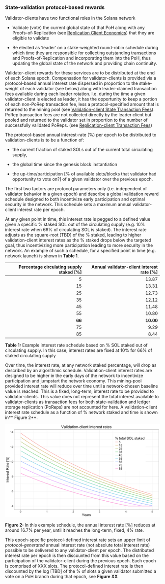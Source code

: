 ### State-validation protocol-based rewards

Validator-clients have two functional roles in the Solana network

* Validate (vote) the current global state of that PoH along with any Proofs-of-Replication (see [Replication Client Economics](ed_replication_client_economics.md)) that they are eligible to validate

* Be elected as ‘leader’ on a stake-weighted round-robin schedule during which time they are responsible for collecting outstanding transactions and Proofs-of-Replication and incorporating them into the PoH, thus updating the global state of the network and providing chain continuity.

Validator-client rewards for these services are to be distributed at the end of each Solana epoch. Compensation for validator-clients is provided via a protocol-based annual interest rate dispersed in proportion to the stake-weight of each validator (see below) along with leader-claimed transaction fees available during each leader rotation. I.e. during the time a given validator-client is elected as leader, it has the opportunity to keep a portion of each non-PoRep transaction fee, less a protocol-specified amount that is returned to the mining pool (see [Validation-client State Transaction Fees](ed_vce_state_validation_transaction_fees.md)). PoRep transaction fees are not collected directly by the leader client but pooled and returned to the validator set in proportion to the number of successfully validated PoReps. (see [Replication-client Transaction Fees](ed_vce_replication_validation_transaction_fees.md))


The protocol-based annual interest-rate (%) per epoch to be distributed to validation-clients is to be a function of:

* the current fraction of staked SOLs out of the current total circulating supply,

* the global time since the genesis block instantiation

* the up-time/participation [% of available slots/blocks that validator had opportunity to vote on?] of a given validator over the previous epoch.

The first two factors are protocol parameters only (i.e. independent of validator behavior in a given epoch) and describe a global validation reward schedule designed to both incentivize early participation and optimal security in the network. This schedule sets a maximum annual validator-client interest rate per epoch.

At any given point in time, this interest rate is pegged to a defined value given a specific % staked SOL out of the circulating supply (e.g. 10% interest rate when 66% of circulating SOL is staked). The interest rate adjusts as the square-root [TBD] of the % staked, leading to higher validation-client interest rates as the % staked drops below the targeted goal, thus incentivizing more participation leading to more security in the network. An example of such a schedule, for a specified point in time (e.g. network launch) is shown in **Table 1**.

| Percentage circulating supply staked [%] | Annual validator-client interest rate [%] |
| ---:    | ---:      |
| 5       | 13.87     |
| 15      | 13.31     |
| 25      | 12.73     |
| 35      | 12.12     |
| 45      | 11.48     |
| 55      | 10.80     |
| **66**  | **10.00** |
| 75      | 9.29      |
| 85      | 8.44      |    

**Table 1:** Example interest rate schedule based on % SOL staked out of circulating supply. In this case, interest rates are fixed at 10% for 66% of staked circulating supply

Over time, the interest rate, at any network staked percentage, will drop as described by an algorithmic schedule. Validation-client interest rates are designed to be higher in the early days of the network to incentivize participation and jumpstart the network economy. This mining-pool provided interest rate will reduce over time until a network-chosen baseline value is reached. This is a fixed, long-term, interest rate to be provided to validator-clients. This value does not represent the total interest available to validator-clients as transaction fees for both state-validation and ledger storage replication (PoReps) are not accounted for here. A validation-client interest rate schedule as a function of % network staked and time is shown in** Figure 2**.

<!-- ![== Validation Client Interest Rates Figure ==](validation_client_interest_rates.png =250x) -->

<p style="text-align:center;"><img src="img/validation_client_interest_rates.png" alt="drawing" width="800"/></p>

**Figure 2:** In this example schedule, the annual interest rate [%] reduces at around 16.7% per year, until it reaches the long-term, fixed, 4% rate.

This epoch-specific protocol-defined interest rate sets an upper limit of *protocol-generated* annual interest rate (not absolute total interest rate) possible to be delivered to any validator-client per epoch. The distributed interest rate per epoch is then discounted from this value based on the participation of the validator-client during the previous epoch. Each epoch is comprised of XXX slots. The protocol-defined interest rate is then discounted by the log [TBD] of the % of slots a given validator submitted a vote on a PoH branch during that epoch, see **Figure XX**

